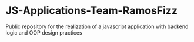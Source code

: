 # JS-Applications-Team-RamosFizz
Public repository for the realization of a javascript application with backend logic and OOP design practices
